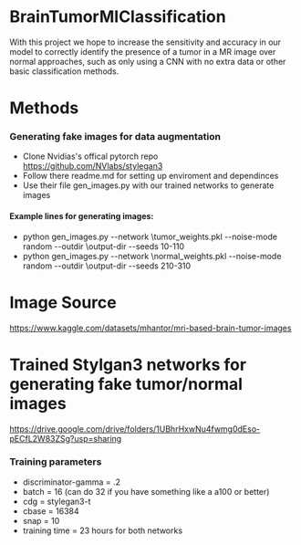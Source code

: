 # BrainTumorMIClassification
With this project we hope to increase the sensitivity and accuracy in our model to correctly identify the presence of a tumor in a MR image over normal approaches, such as only using a CNN with no extra data or other basic classification methods.

# Methods
### Generating fake images for data augmentation 
- Clone Nvidias's offical pytorch repo https://github.com/NVlabs/stylegan3 
- Follow there readme.md for setting up enviroment and dependinces 
- Use their file gen_images.py with our trained networks to generate images 
#### Example lines for generating images:
- python gen_images.py --network \tumor_weights.pkl --noise-mode random --outdir \output-dir --seeds 10-110
- python gen_images.py --network \normal_weights.pkl --noise-mode random --outdir \output-dir --seeds 210-310

# Image Source
https://www.kaggle.com/datasets/mhantor/mri-based-brain-tumor-images

# Trained Stylgan3 networks for generating fake tumor/normal images
https://drive.google.com/drive/folders/1UBhrHxwNu4fwmg0dEso-pECfL2W83ZSg?usp=sharing
### Training parameters
- discriminator-gamma = .2
- batch = 16 (can do 32 if you have something like a a100 or better)
- cdg = stylegan3-t
- cbase = 16384
- snap = 10
- training time = 23 hours for both networks

